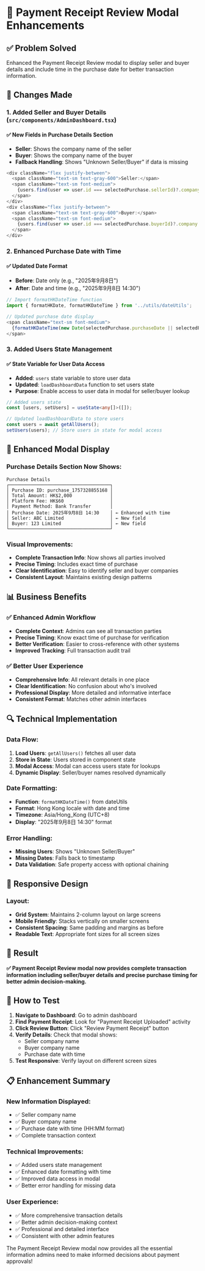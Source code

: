 # 📄 Payment Receipt Review Modal Enhancements

## **✅ Problem Solved**
Enhanced the Payment Receipt Review modal to display seller and buyer details and include time in the purchase date for better transaction information.

## **🔧 Changes Made**

### **1. Added Seller and Buyer Details** (`src/components/AdminDashboard.tsx`)

#### **✅ New Fields in Purchase Details Section**
- **Seller**: Shows the company name of the seller
- **Buyer**: Shows the company name of the buyer
- **Fallback Handling**: Shows "Unknown Seller/Buyer" if data is missing

```typescript
<div className="flex justify-between">
  <span className="text-sm text-gray-600">Seller:</span>
  <span className="text-sm font-medium">
    {users.find(user => user.id === selectedPurchase.sellerId)?.company || 'Unknown Seller'}
  </span>
</div>
<div className="flex justify-between">
  <span className="text-sm text-gray-600">Buyer:</span>
  <span className="text-sm font-medium">
    {users.find(user => user.id === selectedPurchase.buyerId)?.company || 'Unknown Buyer'}
  </span>
</div>
```

### **2. Enhanced Purchase Date with Time**

#### **✅ Updated Date Format**
- **Before**: Date only (e.g., "2025年9月8日")
- **After**: Date and time (e.g., "2025年9月8日 14:30")

```typescript
// Import formatHKDateTime function
import { formatHKDate, formatHKDateTime } from '../utils/dateUtils';

// Updated purchase date display
<span className="text-sm font-medium">
  {formatHKDateTime(new Date(selectedPurchase.purchaseDate || selectedPurchase.timestamp))}
</span>
```

### **3. Added Users State Management**

#### **✅ State Variable for User Data Access**
- **Added**: `users` state variable to store user data
- **Updated**: `loadDashboardData` function to set users state
- **Purpose**: Enable access to user data in modal for seller/buyer lookup

```typescript
// Added users state
const [users, setUsers] = useState<any[]>([]);

// Updated loadDashboardData to store users
const users = await getAllUsers();
setUsers(users); // Store users in state for modal access
```

## **🎨 Enhanced Modal Display**

### **Purchase Details Section Now Shows:**
```
Purchase Details
┌─────────────────────────────────────┐
│ Purchase ID: purchase_1757328855168 │
│ Total Amount: HK$2,000              │
│ Platform Fee: HK$60                 │
│ Payment Method: Bank Transfer       │
│ Purchase Date: 2025年9月8日 14:30    │ ← Enhanced with time
│ Seller: ABC Limited                 │ ← New field
│ Buyer: 123 Limited                  │ ← New field
└─────────────────────────────────────┘
```

### **Visual Improvements:**
- **Complete Transaction Info**: Now shows all parties involved
- **Precise Timing**: Includes exact time of purchase
- **Clear Identification**: Easy to identify seller and buyer companies
- **Consistent Layout**: Maintains existing design patterns

## **📊 Business Benefits**

### **✅ Enhanced Admin Workflow**
- **Complete Context**: Admins can see all transaction parties
- **Precise Timing**: Know exact time of purchase for verification
- **Better Verification**: Easier to cross-reference with other systems
- **Improved Tracking**: Full transaction audit trail

### **✅ Better User Experience**
- **Comprehensive Info**: All relevant details in one place
- **Clear Identification**: No confusion about who's involved
- **Professional Display**: More detailed and informative interface
- **Consistent Format**: Matches other admin interfaces

## **🔍 Technical Implementation**

### **Data Flow:**
1. **Load Users**: `getAllUsers()` fetches all user data
2. **Store in State**: Users stored in component state
3. **Modal Access**: Modal can access users state for lookups
4. **Dynamic Display**: Seller/buyer names resolved dynamically

### **Date Formatting:**
- **Function**: `formatHKDateTime()` from dateUtils
- **Format**: Hong Kong locale with date and time
- **Timezone**: Asia/Hong_Kong (UTC+8)
- **Display**: "2025年9月8日 14:30" format

### **Error Handling:**
- **Missing Users**: Shows "Unknown Seller/Buyer"
- **Missing Dates**: Falls back to timestamp
- **Data Validation**: Safe property access with optional chaining

## **📱 Responsive Design**

### **Layout:**
- **Grid System**: Maintains 2-column layout on large screens
- **Mobile Friendly**: Stacks vertically on smaller screens
- **Consistent Spacing**: Same padding and margins as before
- **Readable Text**: Appropriate font sizes for all screen sizes

## **🎯 Result**

**✅ Payment Receipt Review modal now provides complete transaction information including seller/buyer details and precise purchase timing for better admin decision-making.**

## **🔧 How to Test**

1. **Navigate to Dashboard**: Go to admin dashboard
2. **Find Payment Receipt**: Look for "Payment Receipt Uploaded" activity
3. **Click Review Button**: Click "Review Payment Receipt" button
4. **Verify Details**: Check that modal shows:
   - Seller company name
   - Buyer company name  
   - Purchase date with time
5. **Test Responsive**: Verify layout on different screen sizes

## **📋 Enhancement Summary**

### **New Information Displayed:**
- ✅ Seller company name
- ✅ Buyer company name
- ✅ Purchase date with time (HH:MM format)
- ✅ Complete transaction context

### **Technical Improvements:**
- ✅ Added users state management
- ✅ Enhanced date formatting with time
- ✅ Improved data access in modal
- ✅ Better error handling for missing data

### **User Experience:**
- ✅ More comprehensive transaction details
- ✅ Better admin decision-making context
- ✅ Professional and detailed interface
- ✅ Consistent with other admin features

The Payment Receipt Review modal now provides all the essential information admins need to make informed decisions about payment approvals!
